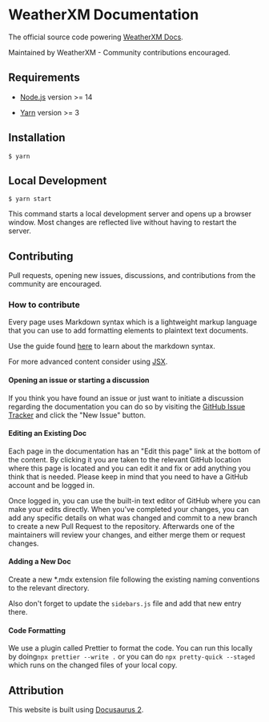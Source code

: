 # WeatherXM Documentation

The official source code powering [WeatherXM Docs](https://docs.weatherxm.com/).

Maintained by WeatherXM - Community contributions encouraged.

## Requirements

- [Node.js](https://nodejs.org/en/download) version >= 14

- [Yarn](https://yarnpkg.com/getting-started/install) version >= 3

## Installation

```
$ yarn
```

## Local Development

```
$ yarn start
```

This command starts a local development server and opens up a browser window. Most changes are reflected live without having to restart the server.

## Contributing

Pull requests, opening new issues, discussions, and contributions from the community are encouraged.

### How to contribute

Every page uses Markdown syntax which is a lightweight markup language that you can use to add formatting elements to plaintext text documents.

Use the guide found [here](https://docs.github.com/en/get-started/writing-on-github/getting-started-with-writing-and-formatting-on-github/basic-writing-and-formatting-syntax) to learn about the markdown syntax.

For more advanced content consider using
[JSX](https://v2.docusaurus.io/docs/markdown-features/#embedding-react-components-with-mdx).

#### Opening an issue or starting a discussion

If you think you have found an issue or just want to initiate a discussion regarding the documentation
you can do so by visiting the [GitHub Issue Tracker](https://github.com/WeatherXM/docs/issues) and click the "New Issue" button.

#### Editing an Existing Doc

Each page in the documentation has an "Edit this page" link at the bottom of the content. By clicking it you are taken to the relevant GitHub location where this page is located and you can edit it and fix or add anything you think that is needed. Please keep in mind that you need
to have a GitHub account and be logged in.

Once logged in, you can use the built-in text editor of GitHub where you can make your edits directly. When you've completed your changes, you can add any specific details on what was changed and commit to a new branch to create a new Pull Request to the repository. Afterwards one of the maintainers will review your changes, and either merge them or request changes.

#### Adding a New Doc

Create a new \*.mdx extension file following the existing naming conventions to the relevant directory.

Also don't forget to update the `sidebars.js` file and add that new entry there.

#### Code Formatting

We use a plugin called Prettier to format the code. You can run this locally by doing`npx prettier --write .` or you can do `npx pretty-quick --staged` which runs on the changed files of your local copy.

## Attribution

This website is built using [Docusaurus 2](https://v2.docusaurus.io/).
